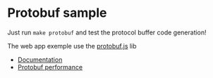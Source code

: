 # Protobuf sample

Just run `make protobuf` and test the protocol buffer code generation!

The web app exemple use the
[protobuf.js](https://github.com/dcodeIO/protobuf.js) lib

- [Documentation](https://developers.google.com/protocol-buffers/)
- [Protobuf performance](https://auth0.com/blog/beating-json-performance-with-protobuf/)
